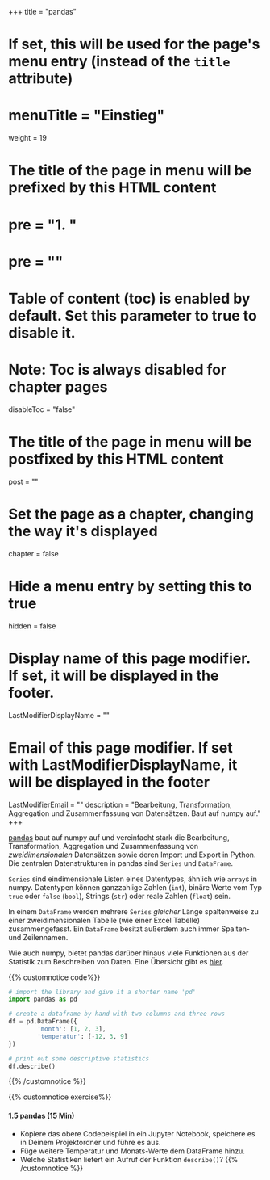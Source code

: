 +++
title = "pandas"
# If set, this will be used for the page's menu entry (instead of the `title` attribute)
# menuTitle = "Einstieg"
weight = 19
# The title of the page in menu will be prefixed by this HTML content
# pre = "<b>1. </b>"
# pre = "<i class='fab fa-github'></i>"
# Table of content (toc) is enabled by default. Set this parameter to true to disable it.
# Note: Toc is always disabled for chapter pages
disableToc = "false"
# The title of the page in menu will be postfixed by this HTML content
post = ""
# Set the page as a chapter, changing the way it's displayed
chapter = false
# Hide a menu entry by setting this to true
hidden = false
# Display name of this page modifier. If set, it will be displayed in the footer.
LastModifierDisplayName = ""
# Email of this page modifier. If set with LastModifierDisplayName, it will be displayed in the footer
LastModifierEmail = ""
description = "Bearbeitung, Transformation, Aggregation und Zusammenfassung von Datensätzen. Baut auf numpy auf."
+++

[pandas](https://pandas.pydata.org/) baut auf numpy auf und vereinfacht stark die Bearbeitung, Transformation, Aggregation und Zusammenfassung von *zweidimensionalen* Datensätzen sowie deren Import und Export in Python. Die zentralen Datenstrukturen in pandas sind `Series` und `DataFrame`.

`Series` sind eindimensionale Listen eines Datentypes, ähnlich wie `array`s in numpy. Datentypen können ganzzahlige Zahlen (`int`), binäre Werte vom Typ `true` oder `false` (`bool`), Strings (`str`) oder reale Zahlen (`float`) sein.  

In einem `DataFrame` werden mehrere `Series` *gleicher* Länge spaltenweise zu einer zweidimensionalen Tabelle (wie einer Excel Tabelle) zusammengefasst. Ein `DataFrame` besitzt außerdem auch immer Spalten- und Zeilennamen.

Wie auch numpy, bietet pandas darüber hinaus viele Funktionen aus der Statistik zum Beschreiben von Daten. Eine Übersicht gibt es [hier](https://pandas.pydata.org/pandas-docs/stable/reference/series.html#computations-descriptive-stats).


{{% customnotice code%}}
```python
# import the library and give it a shorter name 'pd'
import pandas as pd

# create a dataframe by hand with two columns and three rows
df = pd.DataFrame({
        'month': [1, 2, 3],
        'temperatur': [-12, 3, 9]
})

# print out some descriptive statistics
df.describe()
```
{{% /customnotice %}}

{{% customnotice exercise%}}

#### 1.5 pandas (15 Min)

- Kopiere das obere Codebeispiel in ein Jupyter Notebook, speichere es in Deinem Projektordner und führe es aus.
- Füge weitere Temperatur und Monats-Werte dem DataFrame hinzu.
- Welche Statistiken liefert ein Aufruf der Funktion `describe()`?
{{% /customnotice %}}
